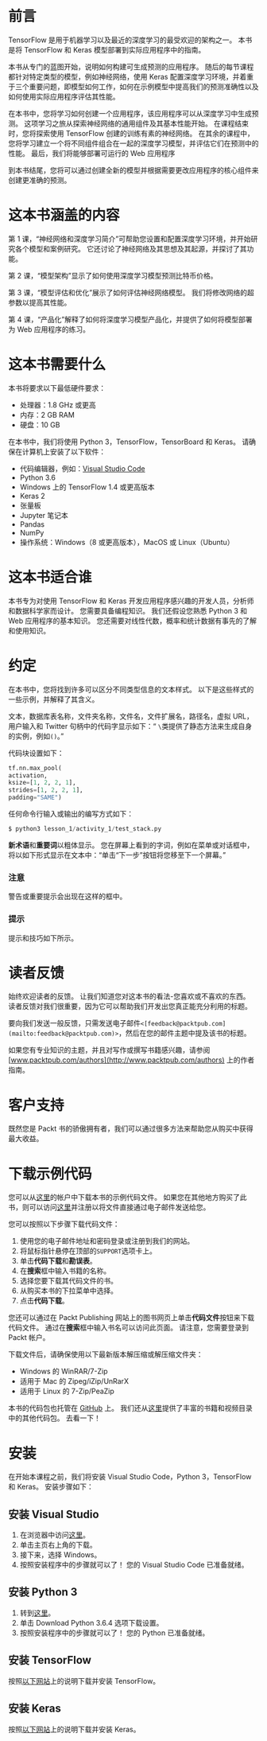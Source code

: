 # 前言

TensorFlow 是用于机器学习以及最近的深度学习的最受欢迎的架构之一。 本书是将 TensorFlow 和 Keras 模型部署到实际应用程序中的指南。

本书从专门的蓝图开始，说明如何构建可生成预测的应用程序。 随后的每节课程都针对特定类型的模型，例如神经网络，使用 Keras 配置深度学习环境，并着重于三个重要问题，即模型如何工作，如何在示例模型中提高我们的预测准确性以及如何使用实际应用程序评估其性能。

在本书中，您将学习如何创建一个应用程序，该应用程序可以从深度学习中生成预测。 这项学习之旅从探索神经网络的通用组件及其基本性能开始。 在课程结束时，您将探索使用 TensorFlow 创建的训练有素的神经网络。 在其余的课程中，您将学习建立一个将不同组件组合在一起的深度学习模型，并评估它们在预测中的性能。 最后，我们将能够部署可运行的 Web 应用程序

到本书结尾，您将可以通过创建全新的模型并根据需要更改应用程序的核心组件来创建更准确的预测。

# 这本书涵盖的内容

第 1 课，“神经网络和深度学习简介”可帮助您设置和配置深度学习环境，并开始研究各个模型和案例研究。 它还讨论了神经网络及其思想及其起源，并探讨了其功能。

第 2 课，“模型架构”显示了如何使用深度学习模型预测比特币价格。

第 3 课，“模型评估和优化”展示了如何评估神经网络模型。 我们将修改网络的超参数以提高其性能。

第 4 课，“产品化”解释了如何将深度学习模型产品化，并提供了如何将模型部署为 Web 应用程序的练习。

# 这本书需要什么

本书将要求以下最低硬件要求：

*   处理器：1.8 GHz 或更高
*   内存：2 GB RAM
*   硬盘：10 GB

在本书中，我们将使用 Python 3，TensorFlow，TensorBoard 和 Keras。 请确保在计算机上安装了以下软件：

*   代码编辑器，例如：[Visual Studio Code](https://code.visualstudio.com/)
*   Python 3.6
*   Windows 上的 TensorFlow 1.4 或更高版本
*   Keras 2
*   张量板
*   Jupyter 笔记本
*   Pandas
*   NumPy
*   操作系统：Windows（8 或更高版本），MacOS 或 Linux（Ubuntu）

# 这本书适合谁

本书专为对使用 TensorFlow 和 Keras 开发应用程序感兴趣的开发人员，分析师和数据科学家而设计。 您需要具备编程知识。 我们还假设您熟悉 Python 3 和 Web 应用程序的基本知识。 您还需要对线性代数，概率和统计数据有事先的了解和使用知识。

# 约定

在本书中，您将找到许多可以区分不同类型信息的文本样式。 以下是这些样式的一些示例，并解释了其含义。

文本，数据库表名称，文件夹名称，文件名，文件扩展名，路径名，虚拟 URL，用户输入和 Twitter 句柄中的代码字显示如下：“ `\`类提供了静态方法来生成自身的实例，例如`()`。”

代码块设置如下：

```py
tf.nn.max_pool(
activation,
ksize=[1, 2, 2, 1],
strides=[1, 2, 2, 1],
padding="SAME")
```

任何命令行输入或输出的编写方式如下：

```py
$ python3 lesson_1/activity_1/test_stack.py
```

**新术语**和**重要词**以粗体显示。 您在屏幕上看到的字词，例如在菜单或对话框中，将以如下形式显示在文本中：“单击“下一步”按钮将您移至下一个屏幕。”

### 注意

警告或重要提示会出现在这样的框中。

### 提示

提示和技巧如下所示。

# 读者反馈

始终欢迎读者的反馈。 让我们知道您对这本书的看法-您喜欢或不喜欢的东西。 读者反馈对我们很重要，因为它可以帮助我们开发出您真正能充分利用的标题。

要向我们发送一般反馈，只需发送电子邮件`<[feedback@packtpub.com](mailto:feedback@packtpub.com)>`，然后在您的邮件主题中提及该书的标题。

如果您有专业知识的主题，并且对写作或撰写书籍感兴趣，请参阅 [www.packtpub.com/authors](http://www.packtpub.com/authors) 上的作者指南。

# 客户支持

既然您是 Packt 书的骄傲拥有者，我们可以通过很多方法来帮助您从购买中获得最大收益。

# 下载示例代码

您可以从[这里](http://www.packtpub.com)的帐户中下载本书的示例代码文件。 如果您在其他地方购买了此书，则可以访问[这里](http://www.packtpub.com/support)并注册以将文件直接通过电子邮件发送给您。

您可以按照以下步骤下载代码文件：

1.  使用您的电子邮件地址和密码登录或注册到我们的网站。
2.  将鼠标指针悬停在顶部的`SUPPORT`选项卡上。
3.  单击**代码下载**和**勘误表**。
4.  在**搜索**框中输入书籍的名称。
5.  选择您要下载其代码文件的书。
6.  从购买本书的下拉菜单中选择。
7.  点击**代码下载**。

您还可以通过在 Packt Publishing 网站上的图书网页上单击**代码文件**按钮来下载代码文件。 通过在**搜索**框中输入书名可以访问此页面。 请注意，您需要登录到 Packt 帐户。

下载文件后，请确保使用以下最新版本解压缩或解压缩文件夹：

*   Windows 的 WinRAR/7-Zip
*   适用于 Mac 的 Zipeg/iZip/UnRarX
*   适用于 Linux 的 7-Zip/PeaZip

本书的代码包也托管在 [GitHub](https://github.com/TrainingByPackt/Beginning-Application-Developmentwith-TensorFlow-and-Keras) 上。 我们还从[这里](https://github.com/PacktPublishing/)提供了丰富的书籍和视频目录中的其他代码包。 去看一下！

# 安装

在开始本课程之前，我们将安装 Visual Studio Code，Python 3，TensorFlow 和 Keras。 安装步骤如下：

## 安装 Visual Studio

1.  在浏览器中访问[这里](https://code.visualstudio.com/)。
2.  单击主页右上角的下载。
3.  接下来，选择 Windows。
4.  按照安装程序中的步骤就可以了！ 您的 Visual Studio Code 已准备就绪。

## 安装 Python 3

1.  转到[这里](https://www.python.org/downloads/)。
2.  单击 Download Python 3.6.4 选项下载设置。
3.  按照安装程序中的步骤就可以了！ 您的 Python 已准备就绪。

## 安装 TensorFlow

按照[以下网站](https://www.tensorflow.org/install/install_windows)上的说明下载并安装 TensorFlow。

## 安装 Keras

按照[以下网站](https://keras.io/#installation)上的说明下载并安装 Keras。